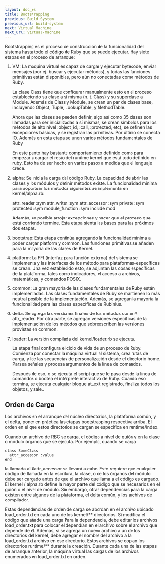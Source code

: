 ```yaml
---
layout: doc_es
title: Bootstrapping
previous: Build System
previous_url: build-system
next: Virtual Machine
next_url: virtual-machine
---
```


Bootstrapping es el proceso de construcción de la funcionalidad del sistema
hasta todo el código de Ruby que se puede ejecutar. Hay siete etapas en el proceso
de arranque:

  1. VM: La máquina virtual es capaz de cargar y ejecutar bytecode,
     enviar mensajes (por ej. buscar y ejecutar métodos), y todas las
     funciones primitivas están disponibles, pero aún no conectadas como
     métodos de Ruby.

     La clase Class tiene que configurar manualmente esto en el proceso
     estableciendo su clase  a sí misma (n. t. Class) y su superclase a Module. Además
     de Class y Module, se crean un par de clases base, incluyendo Object,
     Tuple, LookupTable, y MethodTable.

     Ahora que las clases se pueden definir, algo así como 35
     clases son llamadas para ser inicializadas a sí mismas,
     se crean símbolos para los métodos de alto nivel :object_id, :call,
     :protected, etc), se definen las excepciones básicas, y
     se registran las primitivas. Por último se conecta IO. Además en
     esta etapa se unen varios métodos fundamentales de Ruby

     En este punto hay bastante comportamiento definido como para empezar a
     cargar el resto del runtime kernel que está todo definido en
     ruby. Esto ha de ser hecho en varios pasos a medida que el lenguaje crece.


  2. alpha: Se inicia la carga del código Ruby. La capacidad de abrir las
     clases y los módulos y definir métodos existe. La funcionalidad mínima
     para soportear los métodos siguientez se implementa en kernel/alpha.rb:

       attr_reader :sym
       attr_writer :sym
       attr_accessor :sym
       private :sym
       protected :sym
       module_function :sym
       include mod

     Además, es posible arrojar excepciones y hacer que el proceso que
     está corriendo termine. Esta etapa sienta las bases para las próximos dos
     etapas.

  3. bootstrap: Esta etapa continúa agregando la funcionalidad mínima a
     poder cargar platform y common. Las funciones primitivas se añaden
     para la mayoría de las clases de Kernel.

  4. platform: La FFI (interfaz para función externa) del sistema se
     implementa y las interfaces de los método para plataformas-específicas
     se crean. Una vez establecido esto, se adjuntan las cosas
     específicas de la plataforma, tales como indicadores, el acceso a
     archivos, matemáticas, y comandos POSIX.

  5. common: La gran mayoría de las clases fundamentales de Ruby están
     implementadas. Las clases fundamentales de Ruby se mantienen lo
     más neutral posible de la implementación. Además, se agregan
     la mayoría la funcionalidad para las clases específicas de Rubinius.

  6. delta: Se agrega las versiones finales de los métodos como # attr_reader.
     Por otra parte, se agregan versiones específicas de la implementación
     de los métodos que sobreescriben las versiones provistas en common.

  7. loader: La versión compilada del kernel/loader.rb se ejecuta.

     La etapa final configura el ciclo de vida de un proceso de Ruby.
     Comienza por conectar la máquina virtual al sistema, crea rutas de carga,
     y lee las secuencias de personalización desde el directorio home.
     Parsea señales y procesa argumentos de la línea de comandos.

     Después de eso, o se ejecuta el script que se le pasa desde la
     línea de comandos o bootea el intérprete interactivo de Ruby. Cuando
     eso termina, se ejecuta cualquier bloque at_exit registrado, finaliza
     todos los objetos, y sale..


## Orden de Carga

Los archivos en el arranque del núcleo directorios, la plataforma común, y el
delta, poner en práctica las etapas bootstrapping respectiva arriba. El orden
en el que estos directorios se cargan se especifica en runtime/index.

Cuando un archivo de RBC se carga, el código a nivel de guión y en la clase o
módulo órganos que se ejecuta. Por ejemplo, cuando se carga

    class SomeClass
      attr_accessor :value
    end

la llamada al #attr_accessor se llevará a cabo. Esto requiere que cualquier
código de llamada en la escritura, la clase, o de los órganos del módulo debe
ser cargado antes de que el archivo que llama a el código es cargado. El
kernel / alpha.rb define la mayor parte del código que se necesarios en el
guión o el nivel de módulo. Sin embargo, otras dependencias para la carga
existen entre algunos de la plataforma, el delta común, y los archivos de
compilador.

Estas dependencias de orden de carga se abordan en el archivo ubicado
load_order.txt en cada uno de los kernel/\*\* directorios. Si modifica el
código que añade una carga Para la dependencia, debe editar los archivos
load_order.txt para colocar el dependían en el archivo sobre el archivo que
depende de él. Además, si se agrega un nuevo archivo a un de los directorios
del kernel, debe agregar el nombre del archivo a la load_order.txt archivo en
ese directorio. Estos archivos se copian los directorios runtime/\*\* durante
la creación. Durante cada una de las etapas de arranque anterior, la máquina
virtual las cargas de los archivos enumerados en load_order.txt en orden.
